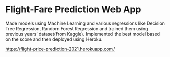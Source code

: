 # Flight-Fare Prediction Web App
 
Made models using Machine Learning and various regressions like Decision Tree Regression, Random Forest Regression and trained them using previous years’ dataset(from Kaggle). Implemented the best model based on the score and then deployed using Heroku.
 
https://flight-price-prediction-2021.herokuapp.com/
